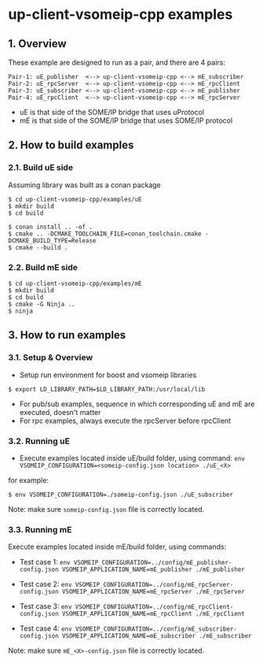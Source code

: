 # up-client-vsomeip-cpp examples
## 1. Overview
These example are designed to run as a pair, and there are 4 pairs:
```
Pair-1: uE_publisher  <--> up-client-vsomeip-cpp <--> mE_subscriber
Pair-2: uE_rpcServer  <--> up-client-vsomeip-cpp <--> mE_rpcClient
Pair-3: uE_subscriber <--> up-client-vsomeip-cpp <--> mE_publisher
Pair-4: uE_rpcClient  <--> up-client-vsomeip-cpp <--> mE_rpcServer

```
- uE is that side of the SOME/IP bridge that uses uProtocol
- mE is that side of the SOME/IP bridge that uses SOME/IP protocol

## 2. How to build examples
### 2.1. Build uE side
Assuming library was built as a conan package
```
$ cd up-client-vsomeip-cpp/examples/uE
$ mkdir build
$ cd build

$ conan install .. -of .
$ cmake .. -DCMAKE_TOOLCHAIN_FILE=conan_toolchain.cmake -DCMAKE_BUILD_TYPE=Release
$ cmake --build .
```

### 2.2. Build mE side
```
$ cd up-client-vsomeip-cpp/examples/mE
$ mkdir build
$ cd build
$ cmake -G Ninja ..
$ ninja
```

## 3. How to run examples
### 3.1. Setup & Overview
- Setup run environment for boost and vsomeip libraries
```
$ export LD_LIBRARY_PATH=$LD_LIBRARY_PATH:/usr/local/lib
```
- For pub/sub examples, sequence in which corresponding uE and mE are executed, doesn't matter
- For rpc examples, always execute the rpcServer before rpcClient

### 3.2. Running uE
- Execute examples located inside uE/build folder, using command:
```env VSOMEIP_CONFIGURATION=<someip-config.json location> ./uE_<X>```

for example:
```
$ env VSOMEIP_CONFIGURATION=./someip-config.json ./uE_subscriber
```
Note: make sure ```someip-config.json``` file is correctly located.

### 3.3. Running mE
Execute examples located inside mE/build folder, using commands:
- Test case 1:
```env VSOMEIP_CONFIGURATION=../config/mE_publisher-config.json VSOMEIP_APPLICATION_NAME=mE_publisher ./mE_publisher```

- Test case 2:
```env VSOMEIP_CONFIGURATION=../config/mE_rpcServer-config.json VSOMEIP_APPLICATION_NAME=mE_rpcServer ./mE_rpcServer```

- Test case 3:
```env VSOMEIP_CONFIGURATION=../config/mE_rpcClient-config.json VSOMEIP_APPLICATION_NAME=mE_rpcClient ./mE_rpcClient```

- Test case 4:
```env VSOMEIP_CONFIGURATION=../config/mE_subscriber-config.json VSOMEIP_APPLICATION_NAME=mE_subscriber ./mE_subscriber```

Note: make sure ```mE_<X>-config.json``` file is correctly located.

